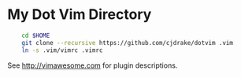 # My Dot Vim Directory

```bash
    cd $HOME
    git clone --recursive https://github.com/cjdrake/dotvim .vim
    ln -s .vim/vimrc .vimrc
```

See <http://vimawesome.com> for plugin descriptions.

